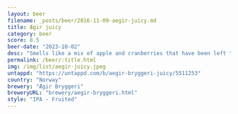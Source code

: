```yaml
---
layout: beer
filename: _posts/beer/2016-11-09-aegir-juicy.md
title: Ægir juicy
category: beer
score: 8.5
beer-date: "2023-10-02"
desc: "Smells like a mix of apple and cranberries that have been left to ferment. Tastes like apple juice and beer mixed together"
permalink: /beer/:title.html
img: /img/list/aegir-juicy.jpeg
untappd: "https://untappd.com/b/aegir-bryggeri-juicy/5511253"
country: "Norway"
brewery: "Ægir Bryggeri"
breweryURL: "brewery/aegir-bryggeri.html"
style: "IPA - Fruited"
---
```

